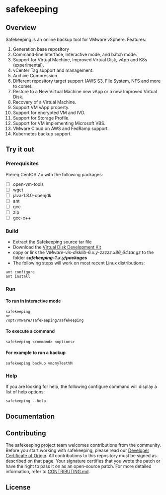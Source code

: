 

# safekeeping

## Overview
Safekeeping is an online backup tool for VMware vSphere.
Features:
1. Generation base repository
2. Command-line Interface, Interactive mode, and batch mode.
3. Support for Virtual Machine, Improved Virtual Disk, vApp and K8s (experimental).
4. vCenter Tag support and management.
5. Archive Compression.
6. Different repository target support (AWS S3, File System, NFS  and more to come).
7. Restore to a New Virtual Machine new vApp or a new Improved Virtual Disk.
9. Recovery of a Virtual Machine.
10. Support VM vApp property.
11. Support for encrypted VM and IVD.
12. Support for Storage Profile.
13. Support for VM implementing Microsoft VBS.
14. VMware Cloud on AWS and FedRamp support.
15. Kubernetes backup support.

## Try it out

### Prerequisites
 
Prereq CentOS 7.x with the following packages: 
- [ ] open-vm-tools 
- [ ] wget 
- [ ] java-1.8.0-openjdk 
- [ ] ant 
- [ ] gcc 
- [ ] zip 
- [ ] gcc-c++ 

### Build 

- Extract the Safekeeping source tar file  
- Download the [Virtual Disk Development Kit](https://code.vmware.com/web/sdk/6.7/vddk) 
- copy or link the _VMware-vix-disklib-6.x.y-zzzzz.x86_64.tar.gz_ to the folder **_safekeeping-1.x.y/packages_**
- The following steps will work on most recent Linux distributions:
```
ant configure
ant install
```
### Run
#### To run in interactive mode 
```
safekeeping
or 
/opt/vmware/safekeeping/safekeeping
```
#### To execute a command  
```
safekeeping <command> <options>
```
#### For example to run a backup  
```
safekeeping backup vm:myTestVM
```
### Help
If you are looking for help, the following configure command will display a list of help options:
```
safekeeping --help
```

## Documentation

## Contributing

The safekeeping project team welcomes contributions from the community. Before you start working with safekeeping, please
read our [Developer Certificate of Origin](https://cla.vmware.com/dco). All contributions to this repository must be
signed as described on that page. Your signature certifies that you wrote the patch or have the right to pass it on
as an open-source patch. For more detailed information, refer to [CONTRIBUTING.md](CONTRIBUTING.md).

## License
